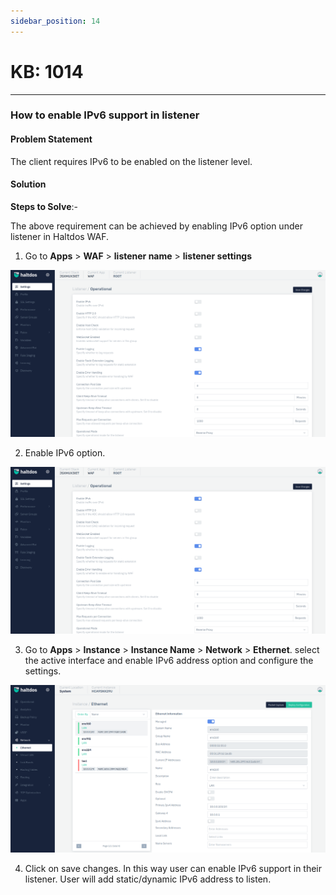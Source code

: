 ```yaml
---
sidebar_position: 14
---
```


# KB: 1014
-------------

### **How to enable IPv6 support in listener**

#### **Problem Statement**

The client requires IPv6 to be enabled on the listener level.

#### **Solution**

**Steps to Solve**:-

The above requirement can be achieved by enabling IPv6 option under listener in Haltdos WAF.

1. Go to **Apps** > **WAF** > **listener name** > **listener settings**

![kb-1014](/img/waf/v7/kb/setting_kb_1014_1.png)

2. Enable IPv6 option.

![kb-1014](/img/waf/v7/kb/setting1_kb_1014_2.png)

3. Go to **Apps** > **Instance** > **Instance Name** > **Network** > **Ethernet**. select the active interface and enable IPv6 address option and configure the settings.

![kb-1014](/img/waf/v7/kb/ethernet_kb_1014_3.png)

4. Click on save changes.
In this way user can enable IPv6 support in their listener. User will add static/dynamic IPv6 address to listen.